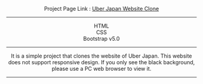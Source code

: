 <div align="center">

Project Page Link : <a href="https://daydreamygithubhost.github.io/SimpleUberSiteClone/">Uber Japan Website Clone</a>
<hr>
HTML<br>
CSS<br>
Bootstrap v5.0<br>
<hr>
It is a simple project that clones the website of Uber Japan.
This website does not support responsive design. If you only see the black background, please use a PC web browser to view it.
<hr>


</div>
